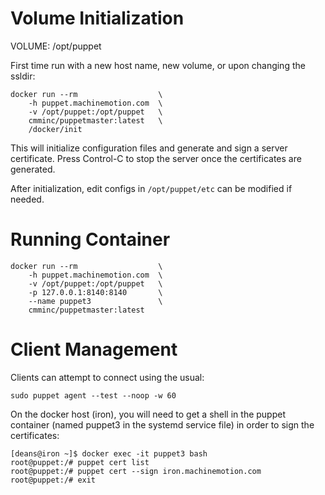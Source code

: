 
Volume Initialization
=====================

VOLUME: /opt/puppet

First time run with a new host name, new volume, or upon changing the
ssldir:

    docker run --rm                  \
        -h puppet.machinemotion.com  \
        -v /opt/puppet:/opt/puppet   \
        cmminc/puppetmaster:latest   \
        /docker/init

This will initialize configuration files and generate and sign a server
certificate. Press Control-C to stop the server once the certificates are
generated.

After initialization, edit configs in `/opt/puppet/etc` can be modified if
needed.

Running Container
=================

    docker run --rm                  \
        -h puppet.machinemotion.com  \
        -v /opt/puppet:/opt/puppet   \
        -p 127.0.0.1:8140:8140       \
        --name puppet3               \
        cmminc/puppetmaster:latest


Client Management
=================

Clients can attempt to connect using the usual:

    sudo puppet agent --test --noop -w 60

On the docker host (iron), you will need to get a shell in the puppet
container (named puppet3 in the systemd service file) in order to sign the
certificates:

    [deans@iron ~]$ docker exec -it puppet3 bash
    root@puppet:/# puppet cert list
    root@puppet:/# puppet cert --sign iron.machinemotion.com
    root@puppet:/# exit

